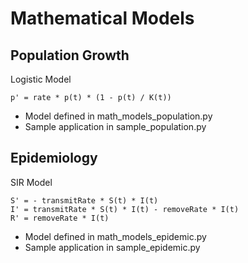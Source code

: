 # Mathematical Models

## Population Growth
Logistic Model

```
p' = rate * p(t) * (1 - p(t) / K(t))
```

* Model defined in math_models_population.py
* Sample application in sample_population.py

## Epidemiology
SIR Model

```
S' = - transmitRate * S(t) * I(t)
I' = transmitRate * S(t) * I(t) - removeRate * I(t)
R' = removeRate * I(t)
```

* Model defined in math_models_epidemic.py
* Sample application in sample_epidemic.py
